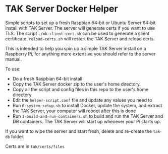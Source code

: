 # TAK Server Docker Helper

Simple scripts to set up a fresh Raspbian 64-bit or Ubuntu Server 64-bit install with TAK Server. The server will generate certs if you want to use TLS. The script `./mk-client-cert.sh` can be used to generate a client certificate. `reload-certs.sh` will restart the TAK Server and reload certs.

This is intended to help you spin up a simple TAK Server install on a Raspberry Pi, for anything more extensive you should refer to the server manual.

To use:

- Do a fresh Raspbian 64-bit install
- Copy the TAK Server docker zip to the user's home directory
- Copy all the script and config files in this repo to the user's home directory
- Edit the `helper-script.conf` file and update any values you need to
- Run `0-system-setup.sh` to install Docker, update the system, and extract the TAK Server, your computer will reboot after this is done
- Run `1-build-and-run-containers.sh` to build and run the TAK Server and DB containers. The TAK Server will start up whenever your Pi starts up.

If you want to wipe the server and start fresh, delete and re-create the `tak-db` folder.

Certs are in `tak/certs/files`
